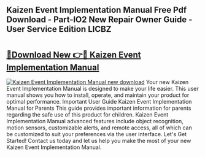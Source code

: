 ## Kaizen Event Implementation Manual Free Pdf Download - Part-lO2 New Repair Owner Guide - User Service Edition LICBZ

# <h2><a href="http://cf19086.oget.top/?id=Kaizen+Event+Implementation+Manual">🔗Download New 👉🔴 Kaizen Event Implementation Manual</a></h2>

[![Kaizen Event Implementation Manual new download](https://i.imgur.com/5g1atiW.png)](http://cf19086.oget.top/?id=Kaizen+Event+Implementation+Manual)
Your new Kaizen Event Implementation Manual is designed to make your life easier. This user manual shows you how to install, operate, and maintain your product for optimal performance. Important User Guide Kaizen Event Implementation Manual for Parents This guide provides important information for parents regarding the safe use of this product for children. Kaizen Event Implementation Manual advanced features include object recognition, motion sensors, customizable alerts, and remote access, all of which can be customized to suit your preferences via the user interface. Let's Get Started! Contact us today and let us help you make the most of your new Kaizen Event Implementation Manual.

